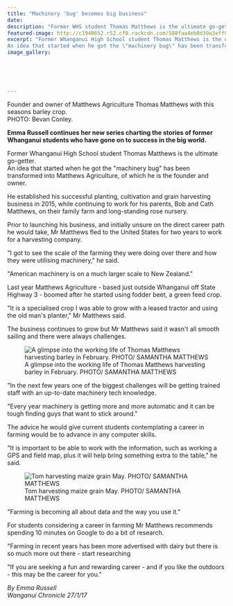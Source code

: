 ```yaml
---
title: "Machinery 'bug' becomes big business"
date: 
description: "Former WHS student Thomas Matthews is the ultimate go-getter.An idea that started when he got the \"machinery bug\" has been transformed into Matthews Agriculture, of which he is the founder & owner."
featured-image: http://c1940652.r52.cf0.rackcdn.com/588faa4eb8d39a3eff00226f/Matthews-Agriculture-Thomas-Matthews-(ex-stud)-chron-Jan-2017.jpg
excerpt: "Former Whanganui High School student Thomas Matthews is the ultimate go-getter.
An idea that started when he got the \"machinery bug\" has been transformed into Matthews Agriculture, of which he is the founder and owner."
image_gallery:
    
    
    
    
    
---
```


<p><span>Founder and owner of Matthews Agriculture Thomas Matthews with this seasons barley crop. <br />PHOTO: Bevan Conley.</span></p>
<p><strong>Emma Russell continues her new series charting the stories of former Whanganui students who have gone on to success in the big world.</strong></p>
<p>Former Whanganui High School student Thomas Matthews is the ultimate go-getter.<br />An idea that started when he got the "machinery bug" has been transformed into Matthews Agriculture, of which he is the founder and owner.</p>
<p>He established his successful planting, cultivation and grain harvesting business in 2015, while continuing to work for his parents, Bob and Cath Matthews, on their family farm and long-standing rose nursery.</p>
<p>Prior to launching his business, and initially unsure on the direct career path he would take, Mr Matthews fled to the United States for two years to work for a harvesting company.</p>
<p>"I got to see the scale of the farming they were doing over there and how they were utilising machinery," he said.</p>
<p>"American machinery is on a much larger scale to New Zealand."</p>
<p>Last year Matthews Agriculture - based just outside Whanganui off State Highway 3 - boomed after he started using fodder beet, a green feed crop.</p>
<p>"It is a specialised crop I was able to grow with a leased tractor and using the old man's planter," Mr Matthews said.</p>
<p>The business continues to grow but Mr Matthews said it wasn't all smooth sailing and there were always challenges.</p>
<figure><img src="http://media.nzherald.co.nz/webcontent/image/jpg/20174/SCCZEN_Farmer_tom_tractor_pic_2_620x310.jpg" alt="A glimpse into the working life of Thomas Matthews harvesting barley in February. PHOTO/ SAMANTHA MATTHEWS " /><figcaption>A glimpse into the working life of Thomas Matthews harvesting barley in February. PHOTO/ SAMANTHA MATTHEWS</figcaption></figure>
<p>"In the next few years one of the biggest challenges will be getting trained staff with an up-to-date machinery tech knowledge.</p>
<p>"Every year machinery is getting more and more automatic and it can be tough finding guys that want to stick around."</p>
<p>The advice he would give current students contemplating a career in farming would be to advance in any computer skills.</p>
<p>"It is important to be able to work with the information, such as working a GPS and field map, plus it will help bring something extra to the table," he said.&nbsp;</p>
<figure><img src="http://media.nzherald.co.nz/webcontent/image/jpg/20174/SCCZEN_Farmer_tom_tractor_pic_1_620x310.jpg" alt="Tom harvesting maize grain May. PHOTO/ SAMANTHA MATTHEWS" /><figcaption>Tom harvesting maize grain May. PHOTO/ SAMANTHA MATTHEWS</figcaption></figure>
<p>"Farming is becoming all about data and the way you use it."</p>
<p>For students considering a career in farming Mr Matthews recommends spending 10 minutes on Google to do a bit of research.</p>
<p>"Farming in recent years has been more advertised with dairy but there is so much more out there - start researching</p>
<p>"If you are seeking a fun and rewarding career - and if you like the outdoors - this may be the career for you."</p>
<p class="clear syndicator"><em>By Emma Russell</em><br /><em>Wanganui Chronicle 27/1/17</em></p>


